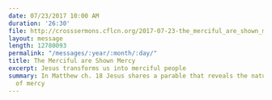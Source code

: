 ```yaml
---
date: 07/23/2017 10:00 AM
duration: '26:30'
file: http://crosssermons.cflcn.org/2017-07-23-the_merciful_are_shown_mercy.m4a
layout: message
length: 12780093
permalink: "/messages/:year/:month/:day/"
title: The Merciful are Shown Mercy
excerpt: Jesus transforms us into merciful people
summary: In Matthew ch. 18 Jesus shares a parable that reveals the nature and importance
  of mercy
---
```

